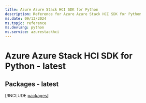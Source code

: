 ```yaml
---
title: Azure Azure Stack HCI SDK for Python
description: Reference for Azure Azure Stack HCI SDK for Python
ms.date: 09/13/2024
ms.topic: reference
ms.devlang: python
ms.service: azurestackhci
---
```

# Azure Azure Stack HCI SDK for Python - latest
## Packages - latest
[!INCLUDE [packages](azure-stack-hci-index.md)]
